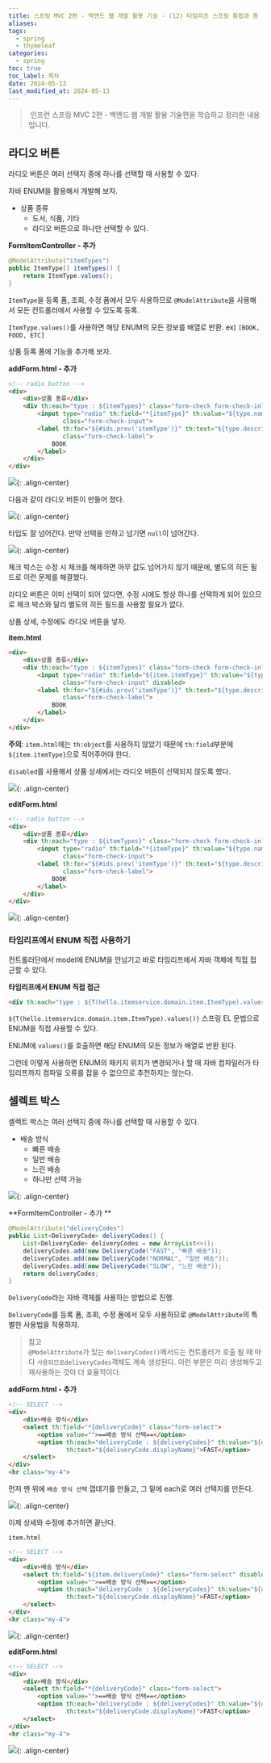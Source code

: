 ```yaml
---
title: 스프링 MVC 2편 - 백엔드 웹 개발 활용 기술 - (12) 타임리프 스프링 통합과 폼 - 라디오 버튼, 셀렉트 박스
aliases: 
tags:
  - spring
  - thymeleaf
categories:
  - spring
toc: true
toc_label: 목차
date: 2024-05-13
last_modified_at: 2024-05-13
---
```


>  인프런 스프링 MVC 2편 - 백엔드 웹 개발 활용 기술편을 학습하고 정리한 내용 입니다.

## 라디오 버튼

라디오 버튼은 여러 선택지 중에 하나를 선택할 때 사용할 수 있다. 

자바 ENUM을 활용해서 개발해 보자.

- 상품 종류
	- 도서, 식품, 기타
	- 라디오 버튼으로 하나만 선택할 수 있다.

**FormItemController - 추가**
```java
@ModelAttribute("itemTypes")  
public ItemType[] itemTypes() {  
    return ItemType.values();  
}
```

`ItemType`을 등록 폼, 조회, 수정 폼에서 모두 사용하므로 `@ModelAttribute`을 사용해서 모든 컨트롤러에서 사용할 수 있도록 등록. 

`ItemType.values()`를 사용하면 해당 ENUM의 모든 정보를 배열로 반환. ex) `[BOOK, FOOD, ETC]`

상품 등록 폼에 기능을 추가해 보자.

**addForm.html - 추가**
```html
<!-- radio button -->  
<div>  
    <div>상품 종류</div>  
    <div th:each="type : ${itemTypes}" class="form-check form-check-inline">  
        <input type="radio" th:field="*{itemType}" th:value="${type.name()}"  
               class="form-check-input">  
        <label th:for="${#ids.prev('itemType')}" th:text="${type.description}"  
               class="form-check-label">  
            BOOK  
        </label>  
    </div>  
</div>
```

![](https://i.imgur.com/9LUxhcZ.png){: .align-center}

다음과 같이 라디오 버튼이 만들어 졌다.

![](https://i.imgur.com/mEivWPk.png){: .align-center}

타입도 잘 넘어간다. 만약 선택을 안하고 넘기면 `null`이 넘어간다.

![](https://i.imgur.com/w5olH3i.png){: .align-center}

체크 박스는 수정 시 체크를 해제하면 아무 값도 넘어가지 않기 때문에, 별도의 히든 필드로 이런 문제를 해결했다.

라디오 버튼은 이미 선택이 되어 있다면, 수정 시에도 항상 하나를 선택하게 되어 있으므로 체크 박스와 달리 별도의 히든 필드를 사용할 필요가 없다.

상품 상세, 수정에도 라디오 버튼을 넣자.


**item.html**
```html
<div>  
    <div>상품 종류</div>  
    <div th:each="type : ${itemTypes}" class="form-check form-check-inline">  
        <input type="radio" th:field="${item.itemType}" th:value="${type.name()}"  
               class="form-check-input" disabled>  
        <label th:for="${#ids.prev('itemType')}" th:text="${type.description}"  
               class="form-check-label">  
            BOOK  
        </label>  
    </div>  
</div>
```

**주의**: `item.html`에는 `th:object`를 사용하지 않았기 때문에 `th:field`부분에 `${item.itemType}`으로 적어주어야 한다. 

`disabled`를 사용해서 상품 상세에서는 라디오 버튼이 선택되지 않도록 했다.

![](https://i.imgur.com/Q9JHmky.png){: .align-center}


**editForm.html**
```html
<!-- radio button -->  
<div>  
    <div>상품 종류</div>  
    <div th:each="type : ${itemTypes}" class="form-check form-check-inline">  
        <input type="radio" th:field="*{itemType}" th:value="${type.name()}"  
               class="form-check-input">  
        <label th:for="${#ids.prev('itemType')}" th:text="${type.description}"  
               class="form-check-label">  
            BOOK  
        </label>  
    </div>  
</div>
```

![](https://i.imgur.com/dHTWEtT.png){: .align-center}


### 타임리프에서 ENUM 직접 사용하기

컨트롤러단에서 model에 ENUM을 안넘기고 바로 타임리프에서 자바 객체에 직접 접근할 수 있다.

**타임리프에서 ENUM 직접 접근** 
```html
<div th:each="type : ${T(hello.itemservice.domain.item.ItemType).values()}">
```

`${T(hello.itemservice.domain.item.ItemType).values()}` 스프링 EL 문법으로 ENUM을 직접 사용할 수 있다.

ENUM에 `values()`를 호출하면 해당 ENUM의 모든 정보가 배열로 반환 된다.


그런데 이렇게 사용하면 ENUM의 패키지 위치가 변경되거나 할 때 자바 컴파일러가 타임리프까지 컴파일 오류를 잡을 수 없으므로 추천하지는 않는다.


## 셀렉트 박스

셀렉트 박스는 여러 선택지 중에 하나를 선택할 때 사용할 수 있다. 

- 배송 방식
	- 빠른 배송
	- 일반 배송
	- 느린 배송
	- 하나만 선택 가능


![](https://i.imgur.com/CCNVc5h.png){: .align-center}


**FormItemController - 추가 **
```java
@ModelAttribute("deliveryCodes")  
public List<DeliveryCode> deliveryCodes() {  
    List<DeliveryCode> deliveryCodes = new ArrayList<>();  
    deliveryCodes.add(new DeliveryCode("FAST", "빠른 배송"));  
    deliveryCodes.add(new DeliveryCode("NORMAL", "일반 배송"));  
    deliveryCodes.add(new DeliveryCode("SLOW", "느린 배송"));  
    return deliveryCodes;  
}
```

`DeliveryCode`라는 자바 객체를 사용하는 방법으로 진행.

`DeliveryCode`를 등록 폼, 조회, 수정 폼에서 모두 사용하므로 `@ModelAttribute`의 특별한 사용법을 적용하자.

> 참고<br>`@ModelAttribute`가 있는 `deliveryCodes()`메서드는 컨트롤러가 호출 될 때 마다 `사용되므로deliveryCodes`객체도 계속 생성된다. 이런 부분은 미리 생성해두고 재사용하는 것이 더 효율적이다.

**addForm.html - 추가**
```html
<!-- SELECT -->  
<div>  
    <div>배송 방식</div>  
    <select th:field="*{deliveryCode}" class="form-select">  
        <option value="">==배송 방식 선택==</option>  
        <option th:each="deliveryCode : ${deliveryCodes}" th:value="${deliveryCode.code}"  
                th:text="${deliveryCode.displayName}">FAST</option>  
    </select>  
</div>  
<hr class="my-4">
```

먼저 맨 위에 `배송 방식 선택` 껍데기를 만들고, 그 밑에 each로 여러 선택지를 만든다.

![](https://i.imgur.com/sOY6vra.png){: .align-center}


이제 상세와 수정에 추가하면 끝난다.

`item.html`
```html
<!-- SELECT -->  
<div>  
    <div>배송 방식</div>  
    <select th:field="${item.deliveryCode}" class="form-select" disabled>  
        <option value="">==배송 방식 선택==</option>  
        <option th:each="deliveryCode : ${deliveryCodes}" th:value="${deliveryCode.code}"  
                th:text="${deliveryCode.displayName}">FAST</option>  
    </select>  
</div>  
<hr class="my-4">
```

![](https://i.imgur.com/vWhcsjR.png){: .align-center}



**editForm.html**
```html
<!-- SELECT -->  
<div>  
    <div>배송 방식</div>  
    <select th:field="*{deliveryCode}" class="form-select">  
        <option value="">==배송 방식 선택==</option>  
        <option th:each="deliveryCode : ${deliveryCodes}" th:value="${deliveryCode.code}"  
                th:text="${deliveryCode.displayName}">FAST</option>  
    </select>  
</div>  
<hr class="my-4">
```

![](https://i.imgur.com/Q1en8bx.png){: .align-center}
